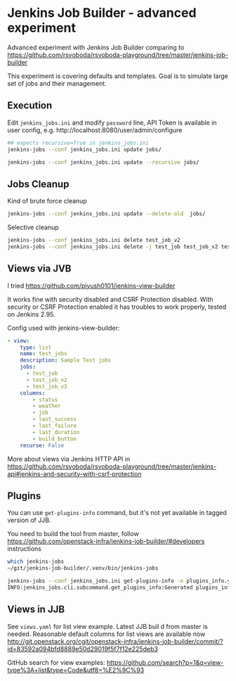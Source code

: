 # Jenkins Job Builder - advanced experiment

Advanced experiment with Jenkins Job Builder comparing to https://github.com/rsvoboda/rsvoboda-playground/tree/master/jenkins-job-builder 

This experiment is covering defaults and templates. Goal is to simulate large set of jobs and their management.

## Execution
Edit `jenkins_jobs.ini` and modify `password` line, API Token is available in user config, e.g. http://localhost:8080/user/admin/configure

```bash
## expects recursive=True in jenkins_jobs.ini
jenkins-jobs --conf jenkins_jobs.ini update jobs/
```

```bash
jenkins-jobs --conf jenkins_jobs.ini update --recursive jobs/
```

## Jobs Cleanup
Kind of brute force cleanup
```bash
jenkins-jobs --conf jenkins_jobs.ini update --delete-old  jobs/
```
Selective cleanup
```bash
jenkins-jobs --conf jenkins_jobs.ini delete test_job_v2
jenkins-jobs --conf jenkins_jobs.ini delete -j test_job test_job_v2 test_job_v3 test-comp-a test-comp-b
```

## Views via JVB
I tried https://github.com/piyush0101/jenkins-view-builder

It works fine with security disabled and CSRF Protection disabled.
With security or CSRF Protection enabled it has troubles to work properly, tested on Jenkins 2.95.

Config used with jenkins-view-builder:
```yaml
- view:
    type: list
    name: test_jobs
    description: Sample Test jobs
    jobs:
      - test_job
      - test_job_v2
      - test_job_v3
    columns:
        - status
        - weather
        - job
        - last_success
        - last_failure
        - last_duration
        - build_button
    recurse: False
```

More about views via Jenkins HTTP API in https://github.com/rsvoboda/rsvoboda-playground/tree/master/jenkins-api#jenkins-and-security-with-csrf-protection 

## Plugins
You can use `get-plugins-info` command, but it's not yet available in tagged version of JJB.

You need to build the tool from master, follow https://github.com/openstack-infra/jenkins-job-builder/#developers instructions

```bash
which jenkins-jobs 
~/git/jenkins-job-builder/.venv/bin/jenkins-jobs

jenkins-jobs --conf jenkins_jobs.ini get-plugins-info -o plugins_info.yaml
INFO:jenkins_jobs.cli.subcommand.get_plugins_info:Generated plugins_info.yaml file
```

## Views in JJB
See `views.yaml` for list view example. Latest JJB buil d from master is needed.
Reasonable default columns for list views are available now http://git.openstack.org/cgit/openstack-infra/jenkins-job-builder/commit/?id=83592a094bfd8889e50d29019f5f7f12e225deb3

GitHub search for view examples: https://github.com/search?p=1&q=view-type%3A+list&type=Code&utf8=%E2%9C%93